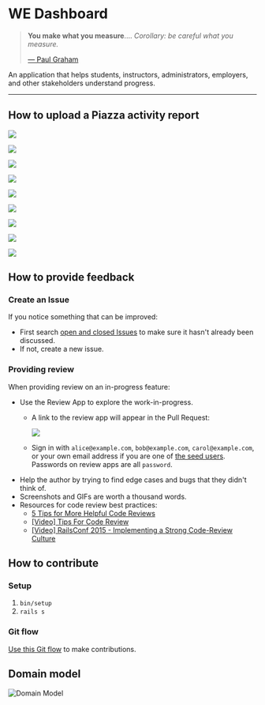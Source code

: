 # WE Dashboard

> **You make what you measure**.... _Corollary: be careful what you measure._
>
> [— Paul Graham](http://www.paulgraham.com/13sentences.html#:~:text=7.%20You%20make%20what,careful%20what%20you%20measure.)

An application that helps students, instructors, administrators, employers, and other stakeholders understand progress.

---

## How to upload a Piazza activity report

![](docs/images/piazza-activity-1.png?raw=true)

![](docs/images/piazza-activity-11.png?raw=true)

![](docs/images/piazza-activity-2.png?raw=true)

![](docs/images/piazza-activity-3.png?raw=true)

![](docs/images/piazza-activity-4.png?raw=true)

![](docs/images/piazza-activity-5.png?raw=true)

![](docs/images/piazza-activity-6.png?raw=true)

![](docs/images/piazza-activity-7.png?raw=true)

![](docs/images/piazza-activity-8.png?raw=true)

## How to provide feedback

### Create an Issue

If you notice something that can be improved:

- First search [open and closed Issues](https://github.com/dpi-pttl/we-dashboard/issues?q=is%3Aissue) to make sure it hasn't already been discussed.
- If not, create a new issue.

### Providing review

When providing review on an in-progress feature:

- Use the Review App to explore the work-in-progress.
    - A link to the review app will appear in the Pull Request:

        ![](docs/images/view-deployment.png?raw=true)
    - Sign in with `alice@example.com`, `bob@example.com`, `carol@example.com`, or your own email address if you are one of [the seed users](https://github.com/dpi-pttl/we-dashboard/blob/main/db/seeds.rb#L9). Passwords on review apps are all `password`.
- Help the author by trying to find edge cases and bugs that they didn't think of.
- Screenshots and GIFs are worth a thousand words.
- Resources for code review best practices:
    - [5 Tips for More Helpful Code Reviews](https://thoughtbot.com/blog/five-tips-for-more-helpful-code-reviews)
    - [[Video] Tips For Code Review](https://thoughtbot.com/upcase/videos/tips-for-code-review)
    - [[Video] RailsConf 2015 - Implementing a Strong Code-Review Culture](https://www.youtube.com/watch?v=PJjmw9TRB7s)

## How to contribute

### Setup

1. `bin/setup`
1. `rails s`

### Git flow

[Use this Git flow](https://thoughtbot.com/playbook/developing/code-reviews) to make contributions.

## Domain model

![Domain Model](erd.png?raw=true "Domain Model")
